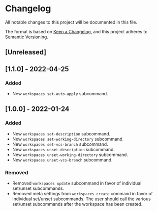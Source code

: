 # Changelog

All notable changes to this project will be documented in this file.

The format is based on [Keep a Changelog](https://keepachangelog.com/en/1.0.0/),
and this project adheres to [Semantic Versioning](https://semver.org/spec/v2.0.0.html).

## [Unreleased]

## [1.1.0] - 2022-04-25

### Added

- New `workspaces set-auto-apply` subcommand.

## [1.0.0] - 2022-01-24

### Added

- New `workspaces set-description` subcommand.
- New `workspaces set-working-directory` subcommand.
- New `workspaces set-vcs-branch` subcommand.
- New `workspaces unset-description` subcommand.
- New `workspaces unset-working-directory` subcommand.
- New `workspaces unset-vcs-branch` subcommand.

### Removed

- Removed `workspaces update` subcommand in favor of individual set/unset subcommands.
- Removed meta settings from `workspaces create` command in favor of individual set/unset subcommands. The user should call the various set/unset subcommands after the workspace has been created.
